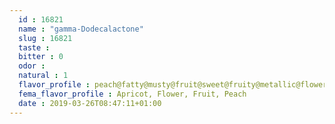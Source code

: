 ```yaml
---
  id : 16821
  name : "gamma-Dodecalactone"
  slug : 16821
  taste : 
  bitter : 0
  odor : 
  natural : 1
  flavor_profile : peach@fatty@musty@fruit@sweet@fruity@metallic@flower
  fema_flavor_profile : Apricot, Flower, Fruit, Peach
  date : 2019-03-26T08:47:11+01:00
---
```



